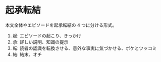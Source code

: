 # 起承転結

本文全体やエピソードを起承転結の 4 つに分ける形式。

1. 起: エピソードの起こり、きっかけ
2. 承: 詳しい説明、知識の提示
3. 転: 読者の認識を転換させる、意外な事実に気づかせる、ボケとツッコミ
4. 結: 結末、オチ
